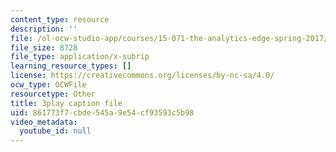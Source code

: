 ```yaml
---
content_type: resource
description: ''
file: /ol-ocw-studio-app/courses/15-071-the-analytics-edge-spring-2017/861773f7cbde545a9e54cf93593c5b98_e8yvJp0VqtI.vtt
file_size: 8728
file_type: application/x-subrip
learning_resource_types: []
license: https://creativecommons.org/licenses/by-nc-sa/4.0/
ocw_type: OCWFile
resourcetype: Other
title: 3play caption file
uid: 861773f7-cbde-545a-9e54-cf93593c5b98
video_metadata:
  youtube_id: null
---
```

